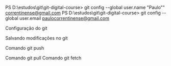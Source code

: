 PS D:\estudos\git\git-digital-course> git config --global user.name "Paulo""                                                                         correntinense@gmail.com
PS D:\estudos\git\git-digital-course> git config --global user.email paulocorrentinense@gmail.com

Configuração do git

Salvando modificações no git

Comando git push

Comando git pull
Comando git fetch
